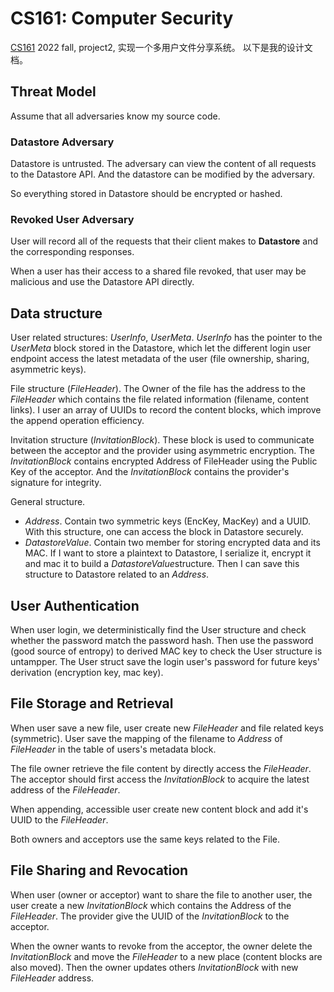 # CS161: Computer Security
[CS161](https://fa22.cs161.org/proj2/) 2022 fall, project2, 实现一个多用户文件分享系统。
以下是我的设计文档。

## Threat Model
Assume that all adversaries know my source code.

### Datastore Adversary
Datastore is untrusted. The adversary can view the content of all requests to the Datastore API.
And the datastore can be modified by the adversary.

So everything stored in Datastore should be encrypted or hashed.

### Revoked User Adversary
User will record all of the requests that their client makes to **Datastore** and the corresponding responses.

When a user has their access to a shared file revoked, that user may be malicious and use the Datastore API directly.


## Data structure
User related structures: *UserInfo*, *UserMeta*. *UserInfo* has the pointer to the *UserMeta* block stored in the Datastore, which let the different login user endpoint access the latest metadata of the user (file ownership, sharing, asymmetric keys).

File structure (*FileHeader*).
The Owner of the file has the address to the *FileHeader* which contains the file related information (filename, content links). I user an array of UUIDs to record the content blocks, which improve the append operation efficiency.

Invitation structure (*InvitationBlock*). These block is used to communicate between the acceptor and the provider using asymmetric encryption. The *InvitationBlock* contains encrypted Address of FileHeader using the Public Key of the acceptor. And the *InvitationBlock* contains the provider's signature for integrity.

General structure.
- *Address*. Contain two symmetric keys (EncKey, MacKey) and a UUID. With this structure, one can access the block in Datastore securely.
- *DatastoreValue*. Contain two member for storing encrypted data and its MAC. If I want to store a plaintext to Datastore, I serialize it, encrypt it and mac it to build a *DatastoreValue*structure. Then I can save this structure to Datastore related to an *Address*.

## User Authentication
When user login, we deterministically find the User structure and check whether the password match the password hash. Then use the password (good source of entropy) to derived MAC key to check the User structure is untampper. The User struct save the login user's password for future keys' derivation (encryption key, mac key).

## File Storage and Retrieval
When user save a new file, user create new *FileHeader* and file related keys (symmetric). User save the mapping of the filename to *Address* of *FileHeader* in the table of users's metadata block. 

The file owner retrieve the file content by directly access the *FileHeader*. The acceptor should first access the *InvitationBlock* to acquire the latest address of the *FileHeader*.

When appending, accessible user create new content block and add it's UUID to the *FileHeader*.

Both owners and acceptors use the same keys related to the File.

## File Sharing and Revocation
When user (owner or acceptor) want to share the file to another user, the user create a new *InvitationBlock* which contains the Address of the *FileHeader*. The provider give the UUID of the *InvitationBlock* to the acceptor.

When the owner wants to revoke from the acceptor, the owner delete the *InvitationBlock* and move the *FileHeader* to a new place (content blocks are also moved). Then the owner updates others *InvitationBlock* with new *FileHeader* address.
